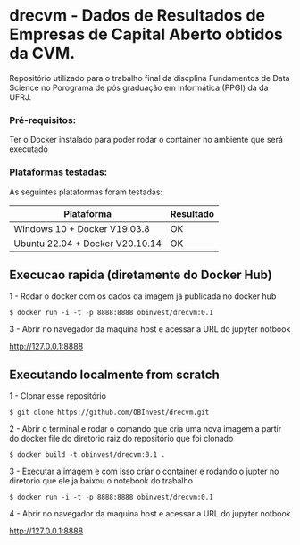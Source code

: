 # drecvm - Dados de Resultados de Empresas de Capital Aberto obtidos da CVM.
Repositório utilizado para o trabalho final da discplina Fundamentos de Data Science no Porograma de pós graduação em Informática (PPGI) da da UFRJ. 

<!-- ![image](https://i.imgur.com/TBpVWm3.png) -->

### Pré-requisitos:

Ter o Docker instalado para poder rodar o container no ambiente que será executado

### Plataformas testadas:

As seguintes plataformas foram testadas:

Plataforma | Resultado
---------- | ---------
Windows 10 + Docker V19.03.8 | OK
Ubuntu 22.04 + Docker V20.10.14 | OK

## Execucao rapida (diretamente do Docker Hub)
1 - Rodar o docker com os dados da imagem já publicada no docker hub
```
$ docker run -i -t -p 8888:8888 obinvest/drecvm:0.1
```
3 - Abrir no navegador da maquina host e acessar a URL do jupyter notbook

http://127.0.0.1:8888

## Executando localmente from scratch
1 - Clonar esse repositório
```    
$ git clone https://github.com/OBInvest/drecvm.git
```  
2 - Abrir o terminal e rodar o comando que cria uma nova imagem a partir do docker file do diretorio raiz do repositório que foi clonado
```    
$ docker build -t obinvest/drecvm:0.1 .
```    
3 - Executar a imagem e com isso criar o container e rodando o jupter no diretorio que ele ja baixou o notebook do trabalho
```
$ docker run -i -t -p 8888:8888 obinvest/drecvm:0.1 
```
4 - Abrir no navegador da maquina host e acessar a URL do jupyter notbook

http://127.0.0.1:8888
